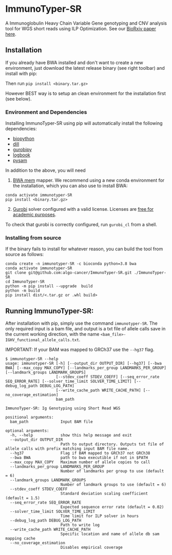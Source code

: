# ImmunoTyper-SR

A Immunoglobulin Heavy Chain Variable Gene genotyping and CNV analysis tool for WGS short reads using ILP Optimization. See our [BioRxiv paper here](https://www.biorxiv.org/content/10.1101/2022.01.31.478564v1).


## Installation

If you already have BWA installed and don't want to create a new environment, just download the latest release binary (see right toolbar) and install with pip:

Then run `pip install <binary.tar.gz>`

However BEST way is to setup an clean environment for the installation first (see below).

### Environment and Dependencies

Installing ImmunoTyper-SR using pip will automatically install the following dependencies:

- [biopython](https://biopython.org/)
- [dill](https://pypi.org/project/dill/)
- [gurobipy](https://www.gurobi.com/documentation/9.5/quickstart_mac/cs_grbpy_the_gurobi_python.html)
- [logbook](https://logbook.readthedocs.io/en/stable/)
- [pysam](https://pysam.readthedocs.io/en/latest/api.html)

In addition to the above, you will need 

1.  [BWA mem](http://bio-bwa.sourceforge.net/bwa.shtml) mapper. We recommend using a new conda environment for the installation, which you can also use to install BWA:

```conda create -n immunotyper-SR -c bioconda python=3.8 bwa
conda activate immunotyper-SR
pip install <binary.tar.gz>
```

2.  [Gurobi](https://www.gurobi.com/) solver configured with a valid license. Licenses are [free for academic purposes](https://www.gurobi.com/downloads/end-user-license-agreement-academic/).

To check that gurobi is correctly configured, run `gurobi_cl` from a shell.

### Installing from source

If the binary fails to install for whatever reason, you can build the tool from source as follows:

```
conda create -n immunotyper-SR -c bioconda python=3.8 bwa
conda activate immunotyper-SR
git clone git@github.com:algo-cancer/ImmunoTyper-SR.git ./ImmunoTyper-SR
cd ImmunoTyper-SR
python -m pip install --upgrade  build
python -m build
pip install dist/<.tar.gz or .whl build>
```



## Running ImmunoTyper-SR:

After installation with pip, simply use the command `immunotyper-SR`. The only required input is a bam file, and output is a txt file of allele calls save in the current working direction, with the name `<bam_file>-IGHV_functional_allele_calls.txt`. 

IMPORTANT: If your BAM was mapped to GRCh37 use the `--hg37` flag. 

```
$ immunotyper-SR --help
usage: immunotyper-SR [-h] [--output_dir OUTPUT_DIR] [--hg37] [--bwa BWA] [--max_copy MAX_COPY] [--landmarks_per_group LANDMARKS_PER_GROUP] [--landmark_groups LANDMARK_GROUPS]
                      [--stdev_coeff STDEV_COEFF] [--seq_error_rate SEQ_ERROR_RATE] [--solver_time_limit SOLVER_TIME_LIMIT] [--debug_log_path DEBUG_LOG_PATH]
                      [--write_cache_path WRITE_CACHE_PATH] [--no_coverage_estimation]
                      bam_path

ImmunoTyper-SR: Ig Genotyping using Short Read WGS

positional arguments:
  bam_path              Input BAM file

optional arguments:
  -h, --help            show this help message and exit
  --output_dir OUTPUT_DIR
                        Path to output directory. Outputs txt file of allele calls with prefix matching input BAM file name.
  --hg37                Flag if BAM mapped to GRCh37 not GRCh38
  --bwa BWA             path to bwa executible if not in $PATH
  --max_copy MAX_COPY   Maximum number of allele copies to call
  --landmarks_per_group LANDMARKS_PER_GROUP
                        Number of landmarks per group to use (default = 6)
  --landmark_groups LANDMARK_GROUPS
                        Number of landmark groups to use (default = 6)
  --stdev_coeff STDEV_COEFF
                        Standard deviation scaling coefficient (default = 1.5)
  --seq_error_rate SEQ_ERROR_RATE
                        Expected sequence error rate (default = 0.02)
  --solver_time_limit SOLVER_TIME_LIMIT
                        Time limit for ILP solver in hours
  --debug_log_path DEBUG_LOG_PATH
                        Path to write log
  --write_cache_path WRITE_CACHE_PATH
                        Specific location and name of allele db sam mapping cache
  --no_coverage_estimation
                        Disables empirical coverage
```
